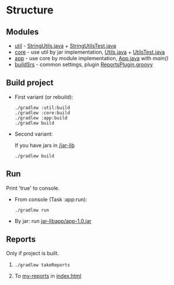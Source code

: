 # Structure

## Modules
- [util](/util) - [StringUtils.java](util/src/main/java/by/kihtenkoolga/StringUtils.java) +
  [StringUtilsTest.java](util/src/test/java/by/kihtenkoolga/StringUtilsTest.java)
- [core](/core) - use util by jar implementation, [Utils.java](/core/src/main/java/by/kiok/Utils.java) +
  [UtilsTest.java](/core/src/test/java/by/kiok/UtilsTest.java)
- [app](/app) - use core by module implementation, [App.java](/app/src/main/java/by/kiok/App.java) with *main()*
- [buildSrs](/buildSrc) - common settings, plugin [ReportsPlugin.groovy](/buildSrc/src/main/groovy/by/kiok/plugin/ReportsPlugin.groovy)
## Build project
- First variant (or rebuild):
    ```
    ./gradlew :util:build
    ./gradlew :core:build
    ./gradlew :app:build
    ./gradlew build
    ```
- Second variant:

  If you have jars in [/jar-lib](/jar-lib)

    ```
    ./gradlew build
    ```

## Run
Print 'true' to console.
- From console (Task :app:run):
  ```
  ./gradlew run
  ```
- By jar: run [jar-libapp/app-1.0.jar](/jar-lib/app/app-1.0.jar)

## Reports
Only if project is built.
1.  ```
    ./gradlew takeReports
    ```
2. To [my-reports](/my-reports) in [index.html](/my-reports/reports/tests/test/index.html)
